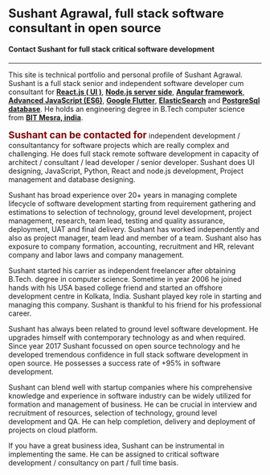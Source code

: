 # Sushant Agrawal, full stack software consultant in open source 
#### Contact Sushant for full stack critical software development
---

This site is technical portfolio and personal profile of Sushant Agrawal. Sushant is a full stack senior and independent software developer cum consultant for <a target='_blank' href = 'https://reactjs.org'>React.js ( UI )</a>, <a href = 'https://nodejs.org' target='_blank'>Node.js server side</a>, <a target='_blank' href='https://angularjs.org/'>Angular framework</a>, <a target='_blank' href='https://www.javascript.com/'>Advanced JavaScript (ES6)</a>, <a target='_blank' href='https://flutter.dev/'>Google Flutter</a>, <a target='_blank' href='https://www.elastic.co/'>ElasticSearch</a> and <a target='_blank' href = 'https://www.postgresql.org/'>PostgreSql database</a>. He holds an engineering degree in B.Tech computer science from <a target='_blank' href='https://www.bitmesra.ac.in/'>BIT Mesra, india</a>. 

<h2>Sushant can be contacted for</h2> independent development / consultantancy for software projects which are really complex and challenging. He does full stack remote software development in capacity of architect / consultant / lead developer / senior developer. Sushant does UI designing, JavaScript, Python, React and node.js development, Project management and database designing.

Sushant has broad experience over 20+ years in managing complete lifecycle of software development starting from requirement gathering and estimations to selection of technology, ground level development, project management, research, team lead, testing and quality assurance, deployment, UAT and final delivery. Sushant has worked independently and also as project manager, team lead and member of a team. Sushant also has exposure to company formation, accounting, recruitment and HR, relevant company and labor laws and company management.

Sushant started his carrier as independent freelancer after obtaining B.Tech. degree in computer science. Sometime in year 2006 he joined hands with his USA based college friend and started an offshore development centre in Kolkata, India. Sushant played key role in starting and managing this company. Sushant is thankful to his friend for his professional career.

Sushant has always been related to ground level software development. He upgrades himself with contemporary technology as and when required. Since year 2017 Sushant focussed on open source technology and he developed tremendous confidence in full stack software development in open source. He possesses a success rate of +95% in software development.

Sushant can blend well with startup companies where his comprehensive knowledge and experience in software industry can be widely utilized for formation and management of business. He can be crucial in interview and recruitment of resources, selection of technology, ground level development and QA. He can help completion, delivery and deployment of projects on cloud platform. 

If you have a great business idea, Sushant can be instrumental in implementing the same. He can be assigned to critical software development / consultancy on part / full time basis.



<style>
    h1 {
        font-size: 1.5rem;
    }
    h2 {
        font-size:1.2rem;
        display:inline-block;
        color:maroon;
        margin:0;
    }
    a {
        font-weight:bold;
    }
</style>